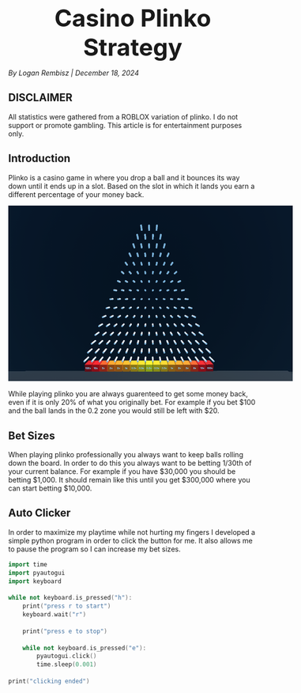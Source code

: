 <div class="heading" style="text-align: center; font-weight: 700; font-size: 3rem;">
Casino Plinko Strategy
</div>

*By Logan Rembisz | December 18, 2024*

## DISCLAIMER

All statistics were gathered from a ROBLOX variation of plinko. I do not support or promote gambling. This article is for entertainment purposes only.

## Introduction

Plinko is a casino game in where you drop a ball and it bounces its way down until it ends up in a slot. Based on the slot in which it lands you earn a different percentage of your money back.

<img src="./images/plinko.png" alt="image of a ROBLOX plinko board" style="max-width: 60vw; height: auto;"/>

While playing plinko you are always guarenteed to get some money back, even if it is only 20% of what you originally bet. For example if you bet $100 and the ball lands in the 0.2 zone you would still be left with $20.

## Bet Sizes

When playing plinko professionally you always want to keep balls rolling down the board. In order to do this you always want to be betting 1/30th of your current balance. For example if you have $30,000 you should be betting $1,000. It should remain like this until you get $300,000 where you can start betting $10,000.

## Auto Clicker

In order to maximize my playtime while not hurting my fingers I developed a simple python program in order to click the button for me. It also allows me to pause the program so I can increase my bet sizes.

```cpp
import time
import pyautogui
import keyboard

while not keyboard.is_pressed("h"):
    print("press r to start")
    keyboard.wait("r")

    print("press e to stop")

    while not keyboard.is_pressed("e"):
        pyautogui.click()
        time.sleep(0.001)

print("clicking ended")
```
